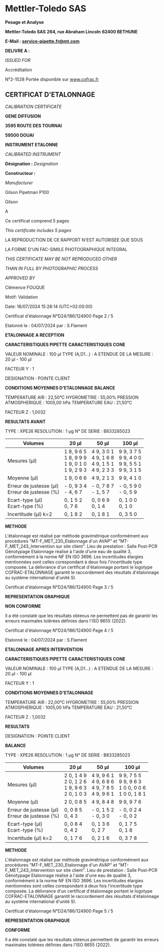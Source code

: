# **Mettler-Toledo SAS**

**Pesage et Analyse**

**Mettler-Toledo SAS**
**264, rue Abraham Lincoln**
**62400 BETHUNE**

**E-Mail : service-pipette.fr@mt.com**


**DELIVRE A :**

_ISSUED FOR_


Accréditation

N°2-1528
Portée disponible
sur www.cofrac.fr
## **CERTIFICAT D'ETALONNAGE**

_CALIBRATION CERTIFICATE_

**GENE DIFFUSION**

**3595 ROUTE DES TOURNAI**

**59500 DOUAI**


**INSTRUMENT ETALONNE**

_CALIBRATED INSTRUMENT_


**Désignation :**
_Designation_

**Constructeur :**

_Manufacturer_


Gilson Pipetman P100

Gilson



A



Ce certificat comprend 5 pages

_This certificate includes 5 pages_

LA REPRODUCTION DE CE RAPPORT N'EST AUTORISEE QUE SOUS

LA FORME D'UN FAC-SIMILE PHOTOGRAPHIQUE INTEGRAL

_THIS CERTIFICATE MAY BE NOT REPRODUCED OTHER_

_THAN IN FULL BY PHOTOGRAPHIC PROCESS_


_APPROVED BY_

Clémence FOUQUE

Motif: Validation

Date: 18/07/2024 15:28:14 (UTC+02:00:00)

Certificat d'étalonnage N°D24/186/124900  Page 2 / 5

Etalonné le : 04/07/2024 par : S.Flament

**ETALONNAGE A RECEPTION**

**CARACTERISTIQUES PIPETTE** **CARACTERISTIQUES CONE**


VALEUR NOMINALE : 100 µl
TYPE (A,D1...) : A
ETENDUE DE LA MESURE : 20 µl - 100 µl

FACTEUR Y : 1


DESIGNATION : POINTE CLIENT


**CONDITIONS MOYENNES D'ETALONNAGE** **BALANCE**


TEMPERATURE AIR : 22,50°C
HYGROMETRIE : 55,00%
PRESSION ATMOSPHERIQUE : 1005,00 hPa
TEMPERATURE EAU : 21,50°C

FACTEUR Z : 1,0032

**RESULTATS AVANT**


TYPE : XPE26
RESOLUTION : 1 µg
N° DE SERIE : B833285023










|Volumes|20 µl|50 µl|100 µl|
|---|---|---|---|
|Mesures (µl)|1 8, 9 6 5<br>1 8, 9 9 9<br>1 9, 0 1 0<br>1 9, 2 9 3|4 9, 3 0 1<br>4 9, 1 6 8<br>4 9, 1 5 1<br>4 9, 2 3 3|9 9, 3 7 5<br>9 9, 4 0 0<br>9 9, 5 5 1<br>9 9, 3 1 5|
|Moyenne (µl)|1 9, 0 6 6|4 9, 2 1 3|9 9, 4 1 0|
|Erreur de justesse (µl)<br>Erreur de justesse (%)|- 0, 9 3 4<br>- 4, 6 7|- 0, 7 8 7<br>- 1, 5 7|- 0, 5 9 0<br>- 0, 5 9|
|Ecart-type (µl)<br>Ecart-type (%)|0, 1 5 2<br>0, 7 6|0, 0 6 9<br>0, 1 4|0, 1 0 0<br>0, 1 0|
|Incertitude (µl) k=2|0, 1 8 2|0, 1 8 1|0, 3 5 0|


**METHODE**

L'étalonnage est réalisé par méthode gravimétrique conformément aux procédures "MT-F_MET_230_Etalonnage d'un AVAP" et
"MT-F_MET_243_Intervention sur site client".
Lieu de prestation : Salle Post-PCR Génotypage
Etalonnage réalisé à l'aide d'une eau de qualité 3, conformément à la norme NF EN ISO 3696.
Les incertitudes élargies mentionnées sont celles corespondant à deux fois l'incertitude type composée.
La délivrance d'un certificat d'étalonnage portant le logotype COFRAC-ETALONNAGE garantit le raccordement des résultats d'étalonnage au système
international d'unité SI.

Certificat d'étalonnage N°D24/186/124900  Page 3 / 5

**REPRESENTATION GRAPHIQUE**

**NON CONFORME**

Il a été constaté que les résultats obtenus ne permettent pas de garantir les erreurs maximales tolérées définies dans l'ISO 8655
(2022).

Certificat d'étalonnage N°D24/186/124900  Page 4 / 5

Etalonné le : 04/07/2024 par : S.Flament

**ETALONNAGE APRES INTERVENTION**

**CARACTERISTIQUES PIPETTE** **CARACTERISTIQUES CONE**


VALEUR NOMINALE : 100 µl
TYPE (A,D1...) : A
ETENDUE DE LA MESURE : 20 µl - 100 µl

FACTEUR Y : 1

**CONDITIONS MOYENNES D'ETALONNAGE**

TEMPERATURE AIR : 22,00°C
HYGROMETRIE : 55,00%
PRESSION ATMOSPHERIQUE : 1005,00 hPa
TEMPERATURE EAU : 21,50°C

FACTEUR Z : 1,0032

**RESULTATS**


DESIGNATION : POINTE CLIENT

**BALANCE**

TYPE : XPE26
RESOLUTION : 1 µg
N° DE SERIE : B833285023










|Volumes|20 µl|50 µl|100 µl|
|---|---|---|---|
|Mesures (µl)|2 0, 1 4 9<br>2 0, 1 2 6<br>1 9, 9 6 3<br>2 0, 1 0 3|4 9, 9 6 1<br>4 9, 6 8 6<br>4 9, 7 8 5<br>4 9, 9 6 1|9 9, 7 5 5<br>9 9, 9 6 3<br>1 0 0, 0 0 6<br>1 0 0, 1 8 1|
|Moyenne (µl)|2 0, 0 8 5|4 9, 8 4 8|9 9, 9 7 6|
|Erreur de justesse (µl)<br>Erreur de justesse (%)|0, 0 8 5<br>0, 4 3|- 0, 1 5 2<br>- 0, 3 0|- 0, 0 2 4<br>- 0, 0 2|
|Ecart-type (µl)<br>Ecart-type (%)|0, 0 8 4<br>0, 4 2|0, 1 3 6<br>0, 2 7|0, 1 7 5<br>0, 1 8|
|Incertitude (µl) k=2|0, 1 7 6|0, 2 1 6|0, 3 7 8|


**METHODE**

L'étalonnage est réalisé par méthode gravimétrique conformément aux procédures "MT-F_MET_230_Etalonnage d'un AVAP" et
"MT-F_MET_243_Intervention sur site client".
Lieu de prestation : Salle Post-PCR Génotypage
Etalonnage réalisé à l'aide d'une eau de qualité 3, conformément à la norme NF EN ISO 3696.
Les incertitudes élargies mentionnées sont celles corespondant à deux fois l'incertitude type composée.
La délivrance d'un certificat d'étalonnage portant le logotype COFRAC-ETALONNAGE garantit le raccordement des résultats d'étalonnage au système
international d'unité SI.

Certificat d'étalonnage N°D24/186/124900  Page 5 / 5

**REPRESENTATION GRAPHIQUE**

**CONFORME**

Il a été constaté que les résultats obtenus permettent de garantir les erreurs maximales tolérées définies dans l'ISO 8655 (2022).

